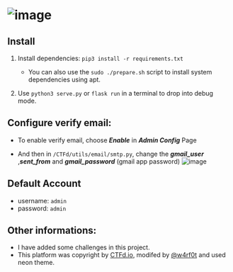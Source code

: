 # ![image](https://user-images.githubusercontent.com/61643034/198817144-e2ae6933-470b-4f56-ad03-0613431b4676.png)


## Install

1. Install dependencies: `pip3 install -r requirements.txt`
   
   - You can also use the `sudo ./prepare.sh` script to install system dependencies using apt.
   
2. Use `python3 serve.py` or `flask run` in a terminal to drop into debug mode.

## Configure verify email: 
- To enable verify email, choose ***Enable*** in ***Admin Config*** Page

- And then in `/CTFd/utils/email/smtp.py`, change the ***gmail_user*** ,***sent_from*** and ***gmail_password***   (gmail app password)
![image](https://user-images.githubusercontent.com/61643034/198817396-ed3c0b4e-db40-49e2-a010-0a3d821ba382.png)


## Default Account
- username:  `admin`
- password: `admin`

## Other informations:

- I have added some challenges in this project.
- This platform was copyright by [CTFd.io](https://ctfd.io), modifed by [@w4rf0t](https://github.com/w4rf0t) and used neon theme.
